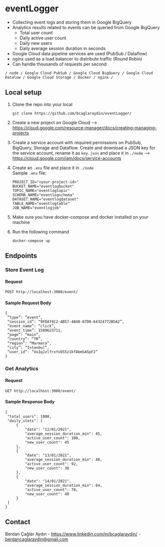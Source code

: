 # eventLogger

- Collecting event logs and storing them in Google BigQuery 
- Analytics results related to events can be queried from Google BigQuery
     - Total user count
     - Daily active user count
     - Daily new users
     - Daily average session duration in seconds
- Google Cloud data pipeline services are used (PubSub / Dataflow)
- nginx used as a load balancer to distribute traffic (Round Robin)
- Can handle thousands of requests per second

``` / node / Google Cloud PubSub / Google Cloud BigQuery / Google Cloud Datalow / Google Cloud Storage / Docker / nginx / ```

## Local setup

1. Clone the repo into your local
   ```
   git clone https://github.com/bcaglaraydin/eventLogger/
   ```
2. Create a new project on Google Cloud --> https://cloud.google.com/resource-manager/docs/creating-managing-projects

3. Create a service account with required permissions on PubSub, BigQuery, Storage and Dataflow. Create and download a JSON key for the service account, rename it as ```key.json``` and place it in ```./node``` --> https://cloud.google.com/iam/docs/service-accounts

4. Create an ```.env``` file and place it in ```./node``` </br>
 Sample ```.env``` file:
    ```
    PROJECT_ID="<your-project-id>"
    BUCKET_NAME="eventlogbucket"
    TOPIC_NAME="eventlogtopic"
    SCHEMA_NAME="eventlogschema"
    DATASET_NAME="eventlogdataset"
    TABLE_NAME="eventlogtable"
    JOB_NAME="eventlogjob"
    ```
2. Make sure you have docker-compose and docker installed on your machine

3. Run the following command
   ```
   docker-compose up
   ```
## Endpoints

### Store Event Log

#### Request

`POST http://localhost:3000/event/`

#### Sample Request Body

   ```
{
    “type”: “event”,
    “session_id”: “9FDA74C2-AB57-4840-87D0-64324772B5A2”,
    “event_name”: “click”,
    “event_time”: 1589623711,
    “page”: “main”,
    “country”: “TR”,
    “region”: “Marmara”,
    “city”: “Istanbul”,
    “user_id”: “Uu1qJzlfrxYxOS5z1kfAbmSA5pF2”
}
```

### Get Analytics

#### Request

`GET http://localhost:3000/event/`

#### Sample Response Body

   ```
{
    "total_users": 1000,
    "daily_stats": [
        {
            "date": "12/01/2021",
            "average_session_duration_min": 45,
            "active_user_count": 100,
            "new_user_count": 45
        },
        {
            "date": "13/01/2021",
            "average_session_duration_min": 40,
            "active_user_count": 92,
            "new_user_count": 30
        },
        {
            "date": "14/01/2021",
            "average_session_duration_min": 64,
            "active_user_count": 78,
            "new_user_count": 40
        }
    ]
}
```
## Contact

Berdan Çağlar Aydın - https://www.linkedin.com/in/bcaglaraydin/ - berdancaglaraydin@gmail.com
